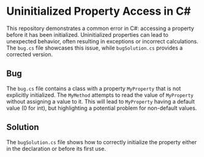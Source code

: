 # Uninitialized Property Access in C#

This repository demonstrates a common error in C#: accessing a property before it has been initialized.  Uninitialized properties can lead to unexpected behavior, often resulting in exceptions or incorrect calculations.  The `bug.cs` file showcases this issue, while `bugSolution.cs` provides a corrected version.

## Bug

The `bug.cs` file contains a class with a property `MyProperty` that is not explicitly initialized. The `MyMethod` attempts to read the value of `MyProperty` without assigning a value to it.  This will lead to `MyProperty` having a default value (0 for int), but highlighting a potential problem for non-default values.

## Solution

The `bugSolution.cs` file shows how to correctly initialize the property either in the declaration or before its first use.